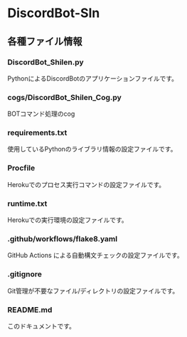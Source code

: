 # DiscordBot-Sln

## 各種ファイル情報

### DiscordBot_Shilen.py
PythonによるDiscordBotのアプリケーションファイルです。

### cogs/DiscordBot_Shilen_Cog.py
BOTコマンド処理のcog

### requirements.txt
使用しているPythonのライブラリ情報の設定ファイルです。

### Procfile
Herokuでのプロセス実行コマンドの設定ファイルです。

### runtime.txt
Herokuでの実行環境の設定ファイルです。

### .github/workflows/flake8.yaml
GitHub Actions による自動構文チェックの設定ファイルです。

### .gitignore
Git管理が不要なファイル/ディレクトリの設定ファイルです。

### README.md
このドキュメントです。
